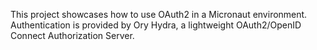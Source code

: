 This project showcases how to use OAuth2 in a Micronaut environment. Authentication is provided by Ory Hydra,
a lightweight OAuth2/OpenID Connect Authorization Server.